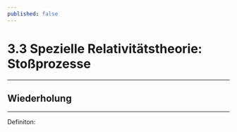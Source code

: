 ```yaml
---
published: false
---
```

# 3.3 Spezielle Relativitätstheorie: Stoßprozesse
---

## Wiederholung

---

Definiton: $$ $$ 
